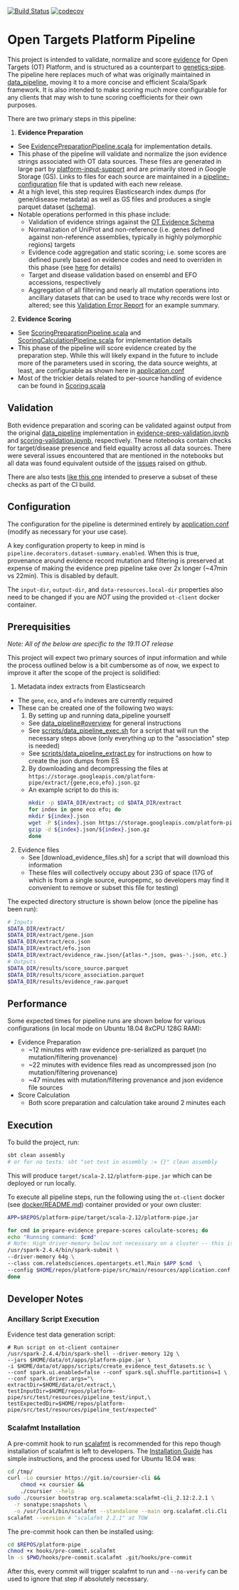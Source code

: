 [![Build Status](https://travis-ci.org/related-sciences/platform-pipe.svg?branch=master)](https://travis-ci.org/related-sciences/platform-pipe)
[![codecov](https://codecov.io/gh/related-sciences/platform-pipe/branch/master/graph/badge.svg)](https://codecov.io/gh/related-sciences/platform-pipe)

# Open Targets Platform Pipeline

This project is intended to validate, normalize and score [evidence](https://docs.targetvalidation.org/getting-started/evidence) for Open Targets (OT) Platform, and is structured as a counterpart to [genetics-pipe](https://github.com/opentargets/genetics-pipe).  The pipeline here replaces much of what was originally maintained in [data_pipeline](https://github.com/opentargets/data_pipeline), moving it to a more concise and efficient Scala/Spark framework.  It is also intended to make scoring much more configurable for any clients that may wish to tune scoring coefficients for their own purposes.

There are two primary steps in this pipeline:

1. **Evidence Preparation** 
  - See [EvidencePreparationPipeline.scala](src/main/scala/com/relatedsciences/opentargets/etl/pipeline/EvidencePreparationPipeline.scala) for implementation details.  
  - This phase of the pipeline will validate and normalize the json evidence strings associated with OT data sources.  These files are generated in large part by [platform-input-support](https://github.com/opentargets/platform-input-support) and are primarily stored in Google Storage (GS).  Links to files for each source are maintained in a [pipeline-configuration](https://docs.targetvalidation.org/technical-pipeline/technical-notes#pipeline-configuration-file) file that is updated with each new release.
  - At a high level, this step requires Elasticsearch index dumps (for gene/disease metadata) as well as GS files and produces a single parquet dataset ([schema](docs/evidence_schema.txt)).
  - Notable operations performed in this phase include:
    - Validation of evidence strings against the [OT Evidence Schema](https://github.com/opentargets/json_schema/blob/master/opentargets.json)
    - Normalization of UniProt and non-reference (i.e. genes defined against non-reference assemblies, typically in highly polymorphic regions) targets
    - Evidence code aggregation and static scoring; i.e. some scores are defined purely based on evidence codes and need to overriden in this phase (see [here](https://github.com/related-sciences/platform-pipe/blob/85e702956e8cca21a1f0050390801817d02dfed2/src/main/scala/com/relatedsciences/opentargets/etl/pipeline/EvidencePreparationPipeline.scala#L304) for details)
    - Target and disease validation based on ensembl and EFO accessions, respectively
    - Aggregation of all filtering and nearly all mutation operations into ancillary datasets that can be used to trace why records were lost or altered; see this [Validation Error Report](https://nbviewer.jupyter.org/github/related-sciences/ot-scoring/blob/master/notebooks/pipeline/error-summary-analysis.ipynb#Record-Invalidation-Cause-Frequency-by-Source) for an example summary.
2. **Evidence Scoring**    
  - See [ScoringPreparationPipeline.scala](https://github.com/related-sciences/platform-pipe/blob/master/src/main/scala/com/relatedsciences/opentargets/etl/pipeline/ScoringPreparationPipeline.scala) and [ScoringCalculationPipeline.scala](https://github.com/related-sciences/platform-pipe/blob/master/src/main/scala/com/relatedsciences/opentargets/etl/pipeline/ScoringCalculationPipeline.scala) for implementation details
  - This phase of the pipeline will score evidence created by the preparation step.  While this will likely expand in the future to include more of the parameters used in scoring, the data source weights, at least, are configurable as shown here in [application.conf](https://github.com/related-sciences/platform-pipe/blob/85e702956e8cca21a1f0050390801817d02dfed2/src/main/resources/application.conf#L42)
  - Most of the trickier details related to per-source handling of evidence can be found in [Scoring.scala](https://github.com/related-sciences/platform-pipe/blob/master/src/main/scala/com/relatedsciences/opentargets/etl/scoring/Scoring.scala)

## Validation

Both evidence preparation and scoring can be validated against output from the original [data_pipeline](https://github.com/opentargets/data_pipeline) implementation in [evidence-prep-validation.ipynb](https://github.com/related-sciences/platform-pipe/blob/master/notebooks/pipeline/evidence-prep-validation.ipynb) and [scoring-validation.ipynb](https://github.com/related-sciences/platform-pipe/blob/master/notebooks/pipeline/scoring-validation.ipynb), respectively.  These notebooks contain checks for target/disease presence and field equality across all data sources.  There were several issues encountered that are mentioned in the notebooks but all data was found equivalent outside of the [issues](https://github.com/opentargets/platform/issues?utf8=%E2%9C%93&q=is%3Aissue+author%3Aeric-czech) raised on github.

There are also tests [like this one](https://github.com/related-sciences/platform-pipe/blob/master/src/test/scala/com/relatedsciences/opentargets/etl/PipelineSuite.scala) intended to preserve a subset of these checks as part of the CI build.

## Configuration

The configuration for the pipeline is determined entirely by [application.conf](src/main/resources/application.conf) (modify as necessary for your use case).  

A key configuration property to keep in mind is ```pipeline.decorators.dataset-summary.enabled```.  When this is true, provenance around evidence record mutation and filtering is preserved at expense of making the evidence prep pipeline take over 2x longer (~47min vs 22min).  This is disabled by default.

The ```input-dir```, ```output-dir```, and ```data-resources.local-dir``` properties also need to be changed if you are *NOT* using the provided ```ot-client``` docker container.

## Prerequisities

*Note: All of the below are specific to the 19.11 OT release*

This project will expect two primary sources of input information and while the process outlined below is a bit cumbersome as of now, we expect to improve it after the scope of the project is solidified:

1. Metadata index extracts from Elasticsearch 
  - The ```gene```, ```eco```, and ```efo``` indexes are currently required
  - These can be created one of the following two ways:
    1. By setting up and running data_pipeline yourself
      - See [data_pipeline#overview](https://github.com/opentargets/data_pipeline#overview) for general instructions
      - See [scripts/data_pipeline_exec.sh](scripts/data_pipeline_exec.sh) for a script that will run the necessary steps above (only everything up to the "association" step is needed)
      - See [scripts/data_pipeline_extract.py](scripts/data_pipeline_extract.py) for instructions on how to create the json dumps from ES
    2. By downloading and decompressing the files at ```https://storage.googleapis.com/platform-pipe/extract/{gene,eco,efo}.json.gz```
      - An example script to do this is:
        ```bash
        mkdir -p $DATA_DIR/extract; cd $DATA_DIR/extract 
        for index in gene eco efo; do
        mkdir ${index}.json
        wget -P ${index}.json https://storage.googleapis.com/platform-pipe/extract/${index}.json.gz
        gzip -d ${index}.json/${index}.json.gz 
        done
        ```
2. Evidence files 
    - See [download_evidence_files.sh] for a script that will download this information
    - These files will collectively occupy about 23G of space (17G of which is from a single source, europepmc, so developers may find it convenient to remove or subset this file for testing)


The expected directory structure is shown below (once the pipeline has been run):

```bash
# Inputs
$DATA_DIR/extract/
$DATA_DIR/extract/gene.json
$DATA_DIR/extract/eco.json
$DATA_DIR/extract/efo.json
$DATA_DIR/extract/evidence_raw.json/{atlas-*.json, gwas-*.json, etc.}
# Outputs
$DATA_DIR/results/score_source.parquet
$DATA_DIR/results/score_association.parquet
$DATA_DIR/results/evidence_raw.parquet
``` 

## Performance

Some expected times for pipeline runs are shown below for various configurations (in local mode on Ubuntu 18.04 8xCPU 128G RAM):
  - Evidence Preparation
    - ~12 minutes with raw evidence pre-serialized as parquet (no mutation/filtering provenance)
    - ~22 minutes with evidence files read as uncompressed json (no mutation/filtering provenance)
    - ~47 minutes with mutation/filtering provenance and json evidence file sources
  - Score Calculation
    - Both score preparation and calculation take around 2 minutes each
    
## Execution

To build the project, run:

```bash
sbt clean assembly
# or for no tests: sbt "set test in assembly := {}" clean assembly
```

This will produce ```target/scala-2.12/platform-pipe.jar``` which can be deployed or run locally.

To execute all pipeline steps, run the following using the ```ot-client``` docker (see [docker/README.md](docker/README.md)) container provided or your own cluster:

```bash
APP=$REPOS/platform-pipe/target/scala-2.12/platform-pipe.jar

for cmd in prepare-evidence prepare-scores calculate-scores; do
echo "Running command: $cmd"
# Note: High driver-memory below not necesssary on a cluster -- this is for runs in local mode
/usr/spark-2.4.4/bin/spark-submit \
--driver-memory 64g \
--class com.relatedsciences.opentargets.etl.Main $APP $cmd  \
--config $HOME/repos/platform-pipe/src/main/resources/application.conf
done
```

## Developer Notes

### Ancillary Script Execution
 
Evidence test data generation script:

```
# Run script on ot-client container
/usr/spark-2.4.4/bin/spark-shell --driver-memory 12g \
--jars $HOME/data/ot/apps/platform-pipe.jar \
-i $HOME/data/ot/apps/scripts/create_evidence_test_datasets.sc \
--conf spark.ui.enabled=false --conf spark.sql.shuffle.partitions=1 \
--conf spark.driver.args="\
extractDir=$HOME/data/ot/extract,\
testInputDir=$HOME/repos/platform-pipe/src/test/resources/pipeline_test/input,\
testExpectedDir=$HOME/repos/platform-pipe/src/test/resources/pipeline_test/expected"
```

### Scalafmt Installation

A pre-commit hook to run [scalafmt](https://scalameta.org/scalafmt/) is recommended for 
this repo though installation of scalafmt is left to developers. The [Installation Guide](https://scalameta.org/scalafmt/docs/installation.html)
has simple instructions, and the process used for Ubuntu 18.04 was:

```bash
cd /tmp/  
curl -Lo coursier https://git.io/coursier-cli &&
    chmod +x coursier &&
    ./coursier --help
sudo ./coursier bootstrap org.scalameta:scalafmt-cli_2.12:2.2.1 \
  -r sonatype:snapshots \
  -o /usr/local/bin/scalafmt --standalone --main org.scalafmt.cli.Cli
scalafmt --version # "scalafmt 2.2.1" at TOW
```

The pre-commit hook can then be installed using:

```bash
cd $REPOS/platform-pipe
chmod +x hooks/pre-commit.scalafmt 
ln -s $PWD/hooks/pre-commit.scalafmt .git/hooks/pre-commit
```

After this, every commit will trigger scalafmt to run and ```--no-verify``` can be 
used to ignore that step if absolutely necessary.
